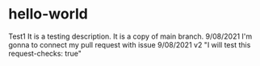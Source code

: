 # hello-world
Test1
It is a testing description. It is a copy of main branch. 
9/08/2021 I'm gonna to connect my pull request with issue
9/08/2021 v2 "I will test this request-checks: true"

